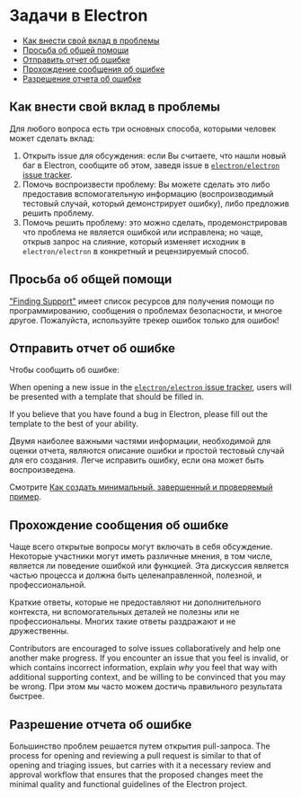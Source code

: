 # Задачи в Electron

* [Как внести свой вклад в проблемы](#how-to-contribute-to-issues)
* [Просьба об общей помощи](#asking-for-general-help)
* [Отправить отчет об ошибке](#submitting-a-bug-report)
* [Прохождение сообщения об ошибке](#triaging-a-bug-report)
* [Разрешение отчета об ошибке](#resolving-a-bug-report)

## Как внести свой вклад в проблемы

Для любого вопроса есть три основных способа, которыми человек может сделать вклад:

1. Открыть issue для обсуждения: если Вы считаете, что нашли новый баг в Electron, сообщите об этом, заведя issue в [`electron/electron` issue tracker](https://github.com/electron/electron/issues).
2. Помочь воспроизвести проблему: Вы можете сделать это либо предоставив вспомогательную информацию (воспроизводимый тестовый случай, который демонстрирует ошибку), либо предложив решить проблему.
3. Помочь решить проблему: это можно сделать, продемонстрировав что проблема не является ошибкой или исправлена; но чаще, открыв запрос на слияние, который изменяет исходник в `electron/electron` в конкретный и рецензируемый способ.

## Просьба об общей помощи

["Finding Support"](../tutorial/support.md#finding-support) имеет список ресурсов для получения помощи по программированию, сообщения о проблемах безопасности, и многое другое. Пожалуйста, используйте трекер ошибок только для ошибок!

## Отправить отчет об ошибке

Чтобы сообщить об ошибке:

When opening a new issue in the [`electron/electron` issue tracker](https://github.com/electron/electron/issues/new/choose), users will be presented with a template that should be filled in.

If you believe that you have found a bug in Electron, please fill out the template to the best of your ability.

Двумя наиболее важными частями информации, необходимой для оценки отчета, являются описание ошибки и простой тестовый случай для его создания. Легче исправить ошибку, если она может быть воспроизведена.

Смотрите [Как создать минимальный, завершенный и проверяемый пример](https://stackoverflow.com/help/mcve).

## Прохождение сообщения об ошибке

Чаще всего открытые вопросы могут включать в себя обсуждение. Некоторые участники могут иметь различные мнения, в том числе, является ли поведение ошибкой или функцией. Эта дискуссия является частью процесса и должна быть целенаправленной, полезной, и профессиональной.

Краткие ответы, которые не предоставляют ни дополнительного контекста, ни вспомогательных деталей не полезны или не профессиональны. Многих такие ответы раздражают и не дружественны.

Contributors are encouraged to solve issues collaboratively and help one another make progress. If you encounter an issue that you feel is invalid, or which contains incorrect information, explain *why* you feel that way with additional supporting context, and be willing to be convinced that you may be wrong. При этом мы часто можем достичь правильного результата быстрее.

## Разрешение отчета об ошибке

Большинство проблем решается путем открытия pull-запроса. The process for opening and reviewing a pull request is similar to that of opening and triaging issues, but carries with it a necessary review and approval workflow that ensures that the proposed changes meet the minimal quality and functional guidelines of the Electron project.
